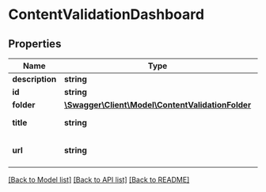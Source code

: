 # ContentValidationDashboard

## Properties
Name | Type | Description | Notes
------------ | ------------- | ------------- | -------------
**description** | **string** | Description | [optional] 
**id** | **string** | Unique Id | [optional] 
**folder** | [**\Swagger\Client\Model\ContentValidationFolder**](ContentValidationFolder.md) | Folder | [optional] 
**title** | **string** | Dashboard Title | [optional] 
**url** | **string** | Relative URL of the dashboard | [optional] 

[[Back to Model list]](../README.md#documentation-for-models) [[Back to API list]](../README.md#documentation-for-api-endpoints) [[Back to README]](../README.md)



